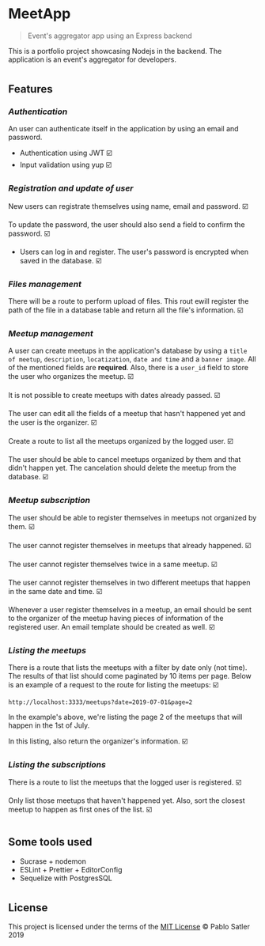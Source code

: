 # MeetApp

> Event's aggregator app using an Express backend

This is a portfolio project showcasing Nodejs in the backend. The application is an event's aggregator for developers.

#

## Features

### _Authentication_

An user can authenticate itself in the application by using an email and password.

- Authentication using JWT :ballot_box_with_check:
- Input validation using yup :ballot_box_with_check:

### _Registration and update of user_

New users can registrate themselves using name, email and password. :ballot_box_with_check:

To update the password, the user should also send a field to confirm the password. :ballot_box_with_check:

- Users can log in and register. The user's password is encrypted when saved in the database. :ballot_box_with_check:

### _Files management_

There will be a route to perform upload of files. This rout ewill register the path of the file in a database table and return all the file's information. :ballot_box_with_check:

### _Meetup management_

A user can create meetups in the application's database by using a `title of meetup`, `description`, `locatization`, `date and time` and a `banner image`. All of the mentioned fields are **required**. Also, there is a `user_id` field to store the user who organizes the meetup. :ballot_box_with_check:

It is not possible to create meetups with dates already passed. :ballot_box_with_check:

The user can edit all the fields of a meetup that hasn't happened yet and the user is the organizer. :ballot_box_with_check:

Create a route to list all the meetups organized by the logged user. :ballot_box_with_check:

The user should be able to cancel meetups organized by them and that didn't happen yet. The cancelation should delete the meetup from the database. :ballot_box_with_check:

### _Meetup subscription_

The user should be able to register themselves in meetups not organized by them. :ballot_box_with_check:

The user cannot register themselves in meetups that already happened. :ballot_box_with_check:

The user cannot register themselves twice in a same meetup. :ballot_box_with_check:

The user cannot register themselves in two different meetups that happen in the same date and time. :ballot_box_with_check:

Whenever a user register themselves in a meetup, an email should be sent to the organizer of the meetup having pieces of information of the registered user. An email template should be created as well. :ballot_box_with_check:

### _Listing the meetups_

There is a route that lists the meetups with a filter by date only (not time). The results of that list should come paginated by 10 items per page. Below is an example of a request to the route for listing the meetups: :ballot_box_with_check:

```
http://localhost:3333/meetups?date=2019-07-01&page=2
```

In the example's above, we're listing the page 2 of the meetups that will happen in the 1st of July.

In this listing, also return the organizer's information. :ballot_box_with_check:

### _Listing the subscriptions_

There is a route to list the meetups that the logged user is registered. :ballot_box_with_check:

Only list those meetups that haven't happened yet. Also, sort the closest meetup to happen as first ones of the list. :ballot_box_with_check:

#

## Some tools used

- Sucrase + nodemon
- ESLint + Prettier + EditorConfig
- Sequelize with PostgresSQL

#

## License

This project is licensed under the terms of the [MIT License](https://opensource.org/licenses/mit-license.html) © Pablo Satler 2019
